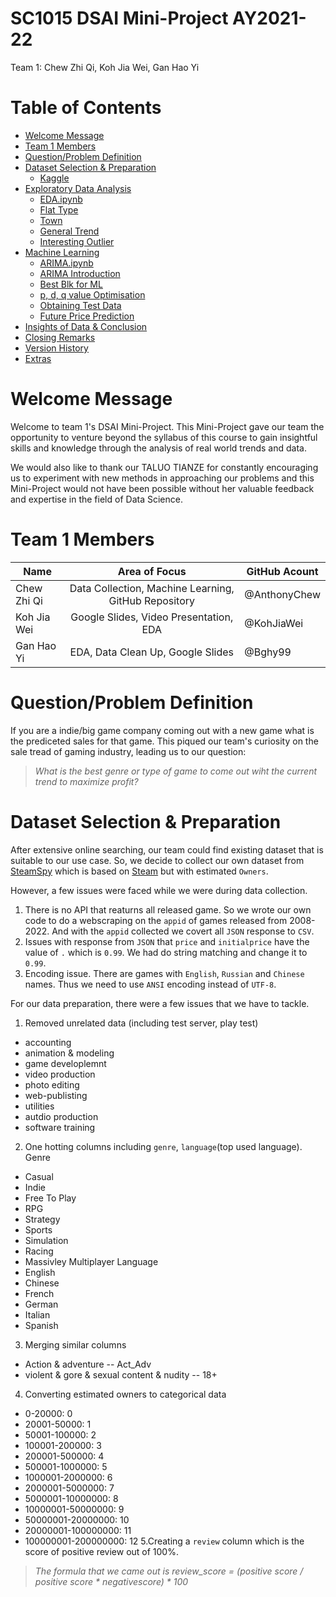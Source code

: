 # SC1015 DSAI Mini-Project AY2021-22

Team 1: Chew Zhi Qi, Koh Jia Wei, Gan Hao Yi

# Table of Contents

- [Welcome Message](#welcome-message)
- [Team 1 Members](#team-1-members)
- [Question/Problem Definition](#questionproblem-definition)
- [Dataset Selection & Preparation](#dataset-selection--preparation)
    - [Kaggle](https://www.kaggle.com/datasets/teyang/singapore-hdb-flat-resale-prices-19902020)
- [Exploratory Data Analysis](#exploratory-data-analysis)
    - [EDA.ipynb](https://github.com/BLTech-py/sc1015/blob/main/EDA.ipynb)
    - [Flat Type](#flat-type)
    - [Town](#town)
    - [General Trend](#general-trend)
    - [Interesting Outlier](#interesting-outlier)
- [Machine Learning](#machine-learning)
    - [ARIMA.ipynb](https://github.com/BLTech-py/sc1015/blob/main/ARIMA.ipynb)
    - [ARIMA Introduction](#arima-introduction)
    - [Best Blk for ML](#best-blk-for-ml)
    - [p, d, q value Optimisation](#p-d-q-value-optimisation)
    - [Obtaining Test Data](#obtaining-test-data)
    - [Future Price Prediction](#future-price-predictionfuture-price-prediction)
- [Insights of Data & Conclusion](#insights-of-data--conclusion)
- [Closing Remarks](#closing-remarks)
- [Version History](#version-history)
- [Extras](#extras)

# Welcome Message

Welcome to team 1's DSAI Mini-Project. This Mini-Project gave our team the opportunity to venture beyond the syllabus of
this course to gain insightful skills and knowledge through the analysis of real world trends and data.

We would also like to thank our TALUO TIANZE for constantly encouraging us to experiment with new methods in
approaching our problems and this Mini-Project would not have been possible without her valuable feedback and expertise
in the field of Data Science.

# Team 1 Members

| Name                 |              Area of Focus               |GitHub Acount|
|----------------------|:----------------------------------------------------:|---|
| Chew Zhi Qi          | Data Collection, Machine Learning, GitHub Repository |@AnthonyChew|
| Koh Jia Wei          | Google Slides, Video Presentation, EDA               |@KohJiaWei|
| Gan Hao Yi           | EDA, Data Clean Up, Google Slides                    |@Bghy99|

# Question/Problem Definition

If you are a indie/big game company coming out with a new game what is the prediceted sales for that game. This piqued our team's curiosity on the sale tread of gaming industry, leading us to our question:

> *What is the best genre or type of game to come out wiht the current trend to maximize profit?*

# Dataset Selection & Preparation

After extensive online searching, our team could find existing dataset that is suitable to our use case. So, we decide to collect our own dataset from [SteamSpy](https://steamspy.com/) which is based on [Steam](https://store.steampowered.com/) but with estimated `Owners`.

However, a few issues were faced while we were during data collection.
1. There is no API that reaturns all released game. So we wrote our own code to do a webscraping on the `appid` of games released from 2008-2022. And with the `appid` collected we covert all `JSON` response to `CSV`.
2. Issues with response from `JSON` that `price` and `initialprice` have the value of `.` which is `0.99`. We had do string matching and change it to `0.99`.
3. Encoding issue. There are games with `English`, `Russian` and `Chinese` names. Thus we need to use `ANSI` encoding instead of `UTF-8`.

For our data preparation, there were a few issues that we have to tackle.
1. Removed unrelated data (including test server, play test)
- accounting
- animation & modeling
- game developlemnt
- video production
- photo editing
- web-publisting
- utilities
- autdio production
- software training
2. One hotting columns including `genre`, `language`(top used language).
Genre
- Casual
- Indie
- Free To Play
- RPG
- Strategy
- Sports
- Simulation
- Racing
- Massivley Multiplayer
Language
- English
- Chinese
- French
- German
- Italian
- Spanish
3. Merging similar columns 
- Action  & adventure -- Act_Adv
- violent & gore & sexual content & nudity -- 18+
4. Converting estimated owners to categorical data 
- 0-20000: 0
- 20001-50000: 1
- 50001-100000: 2
- 100001-200000: 3
- 200001-500000: 4
- 500001-1000000: 5
- 1000001-2000000: 6 
- 2000001-5000000: 7 
- 5000001-10000000: 8 
- 10000001-50000000: 9 
- 50000001-20000000: 10
- 20000001-100000000: 11 
- 100000001-200000000: 12
5.Creating a `review` column which is the score of positive review out of 100%.
> *The formula that we came out is review_score = (positive score / positive score * negativescore) * 100*

